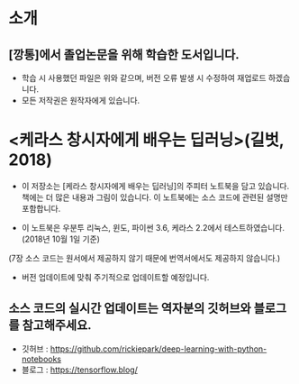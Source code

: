 # 소개
## [깡통]에서 졸업논문을 위해 학습한 도서입니다.
- 학습 시 사용했던 파일은 위와 같으며, 버전 오류 발생 시 수정하여 재업로드 하겠습니다.
- 모든 저작권은 원작자에게 있습니다.

# <케라스 창시자에게 배우는 딥러닝>(길벗, 2018)

- 이 저장소는 [케라스 창시자에게 배우는 딥러닝]의 주피터 노트북을 담고 있습니다. 책에는 더 많은 내용과 그림이 있습니다. 이 노트북에는 소스 코드에 관련된 설명만 포함합니다.

- 이 노트북은 우분투 리눅스, 윈도, 파이썬 3.6, 케라스 2.2에서 테스트하였습니다.(2018년 10월 1일 기준)

(7장 소스 코드는 원서에서 제공하지 않기 때문에 번역서에서도 제공하지 않습니다.)

- 버전 업데이트에 맞춰 주기적으로 업데이트할 예정입니다.


## 소스 코드의 실시간 업데이트는 역자분의 깃허브와 블로그를 참고해주세요.

- 깃허브 : https://github.com/rickiepark/deep-learning-with-python-notebooks
- 블로그 : https://tensorflow.blog/

